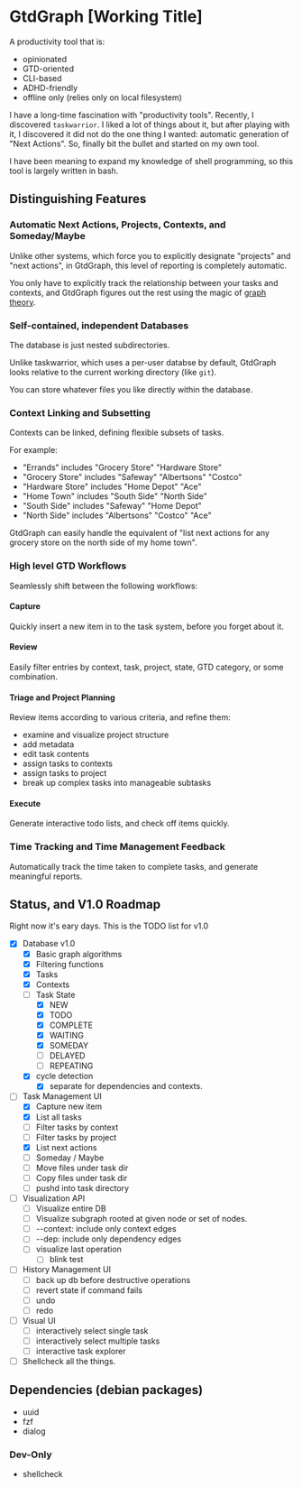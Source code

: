 # GtdGraph [Working Title]

A productivity tool that is:

- opinionated
- GTD-oriented
- CLI-based
- ADHD-friendly
- offline only (relies only on local filesystem)

I have a long-time fascination with "productivity tools". Recently, I
discovered `taskwarrior`. I liked a lot of things about it, but after
playing with it, I discovered it did not do the one thing I wanted:
automatic generation of "Next Actions". So, finally bit the bullet and
started on my own tool.

I have been meaning to expand my knowledge of shell programming, so
this tool is largely written in bash.

## Distinguishing Features

### Automatic Next Actions, Projects, Contexts, and Someday/Maybe

Unlike other systems, which force you to explicitly designate
"projects" and "next actions", in GtdGraph, this level of reporting is
completely automatic.

You only have to explicitly track the relationship between your tasks
and contexts, and GtdGraph figures out the rest using the magic of
[graph theory](https://en.wikipedia.org/wiki/Graph_theory).

### Self-contained, independent Databases

The database is just nested subdirectories.

Unlike taskwarrior, which uses a per-user databse by default, GtdGraph
looks relative to the current working directory (like `git`).

You can store whatever files you like directly within the database.

### Context Linking and Subsetting

Contexts can be linked, defining flexible subsets of tasks.

For example:
- "Errands"        includes "Grocery Store" "Hardware Store"
- "Grocery Store"  includes "Safeway" "Albertsons" "Costco"
- "Hardware Store" includes "Home Depot" "Ace"
- "Home Town"      includes "South Side" "North Side"
- "South Side"     includes "Safeway" "Home Depot"
- "North Side"     includes "Albertsons" "Costco" "Ace"

GtdGraph can easily handle the equivalent of "list next actions for
any grocery store on the north side of my home town".

### High level GTD Workflows

Seamlessly shift between the following workflows:

#### Capture

Quickly insert a new item in to the task system, before you forget about it.

#### Review

Easily filter entries by context, task, project, state, GTD category,
or some combination.

#### Triage and Project Planning

Review items according to various criteria, and refine them:

- examine and visualize project structure
- add metadata
- edit task contents
- assign tasks to contexts
- assign tasks to project
- break up complex tasks into manageable subtasks

#### Execute

Generate interactive todo lists, and check off items quickly.

### Time Tracking and Time Management Feedback

Automatically track the time taken to complete tasks, and generate
meaningful reports.

## Status, and V1.0 Roadmap

Right now it's eary days. This is the TODO list for v1.0

- [X] Database v1.0
  - [X] Basic graph algorithms
  - [X] Filtering functions
  - [X] Tasks
  - [X] Contexts
  - [ ] Task State
    - [X] NEW
	- [X] TODO
	- [X] COMPLETE
	- [X] WAITING
	- [X] SOMEDAY
	- [ ] DELAYED
	- [ ] REPEATING
  - [X] cycle detection
	- [X] separate for dependencies and contexts.
- [ ] Task Management UI
  - [X] Capture new item
  - [X] List all tasks
  - [ ] Filter tasks by context
  - [ ] Filter tasks by project
  - [X] List next actions
  - [ ] Someday / Maybe
  - [ ] Move files under task dir
  - [ ] Copy files under task dir
  - [ ] pushd into task directory
- [ ] Visualization API
  - [ ] Visualize entire DB
  - [ ] Visualize subgraph rooted at given node or set of nodes.
  - [ ] --context: include only context edges
  - [ ] --dep: include only dependency edges
  - [ ] visualize last operation
	- [ ] blink test
- [ ] History Management UI
  - [ ] back up db before destructive operations
  - [ ] revert state if command fails
  - [ ] undo
  - [ ] redo
- [ ] Visual UI
  - [ ] interactively select single task
  - [ ] interactively select multiple tasks
  - [ ] interactive task explorer
- [ ] Shellcheck all the things.

## Dependencies (debian packages)

- uuid
- fzf
- dialog

### Dev-Only

- shellcheck
